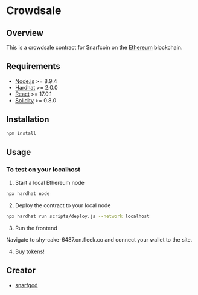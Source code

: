 # Crowdsale

## Overview

This is a crowdsale contract for Snarfcoin on the [Ethereum](https://www.ethereum.org/) blockchain.

## Requirements

* [Node.js](https://nodejs.org/en/) >= 8.9.4
* [Hardhat](https://hardhat.org/) >= 2.0.0
* [React](https://reactjs.org/) >= 17.0.1
* [Solidity](https://soliditylang.org/) >= 0.8.0

## Installation

```bash
npm install
```

## Usage

### To test on your localhost

1. Start a local Ethereum node

```bash
npx hardhat node
```

2. Deploy the contract to your local node

```bash
npx hardhat run scripts/deploy.js --network localhost
```

3. Run the frontend

Navigate to shy-cake-6487.on.fleek.co and connect your wallet to the site.

4. Buy tokens!

## Creator

* [snarfgod](https://github.com/snarfgod)